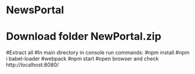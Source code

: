 # NewsPortal
# Download folder NewPortal.zip
#Extract all
#In main directory in console run commands:
   #npm install
   #npm i babel-loader
   #webpack
   #npm start
   #open browser and check http://localhost:8080/
